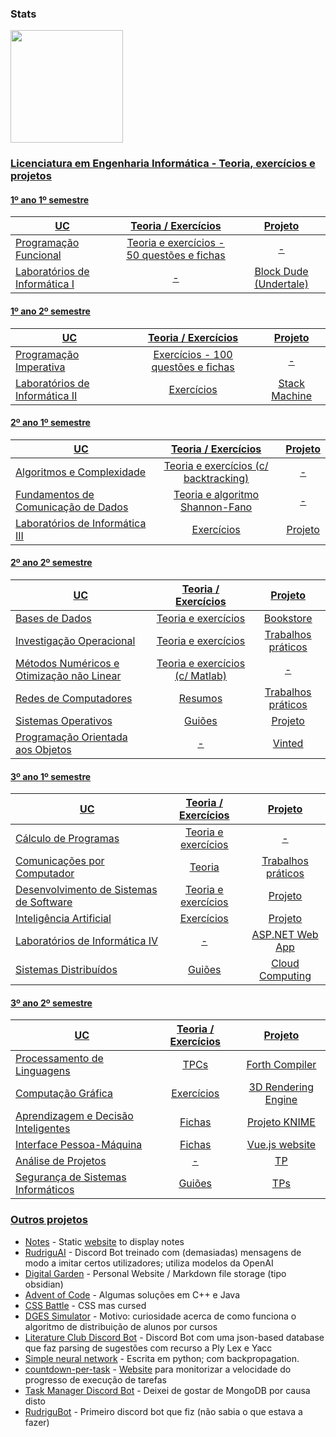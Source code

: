 ### Stats

<div>
  <a href="https://github.com/rodrigo72">
  <img height="180em" src="https://github-readme-stats.vercel.app/api/top-langs/?username=rodrigo72&layout=compact&langs_count=7&theme=city_lights"/>
</div>

### Licenciatura em Engenharia Informática - Teoria, exercícios e projetos

#### 1º ano 1º semestre

| UC | Teoria / Exercícios | Projeto |
| --- | :---: | :---: |
| Programação Funcional | [Teoria e exercícios - 50 questões e fichas](https://github.com/rodrigo72/Programacao-Funcional-Haskell) | - |
| Laboratórios de Informática I | - | [Block Dude (Undertale)](https://github.com/rodrigo72/Block-Dude) |

#### 1º ano 2º semestre

| UC | Teoria / Exercícios | Projeto |
| --- | :---: | :---: |
| Programação Imperativa | [Exercícios - 100 questões e fichas](https://github.com/rodrigo72/Programacao-Imperativa-C) | - |
| Laboratórios de Informática II | [Exercícios](https://github.com/rodrigo72/Programacao-Imperativa-C/tree/main/Programa%C3%A7%C3%A3o%20Imperativa/Exerc%C3%ADcios%20de%20LI%20II) | [Stack Machine](https://github.com/rodrigo72/Stack-Machine) |

#### 2º ano 1º semestre

| UC | Teoria / Exercícios | Projeto |
| --- | :---: | :---: |
| Algoritmos e Complexidade | [Teoria e exercícios (c/ backtracking)](https://github.com/rodrigo72/UC-AlgC) | - |
| Fundamentos de Comunicação de Dados | [Teoria e algoritmo Shannon-Fano](https://github.com/rodrigo72/UC-FCD)| - |
| Laboratórios de Informática III | [Exercícios](https://github.com/rodrigo72/LI3-Exercicios) | [Projeto](https://github.com/rodrigo72/LI3) |

#### 2º ano 2º semestre

| UC | Teoria / Exercícios | Projeto |
| --- | :---: | :---: |
| Bases de Dados | [Teoria e exercícios](https://github.com/rodrigo72/UC-Bases-de-Dados/tree/main/Other) | [Bookstore](https://github.com/rodrigo72/UC-Bases-de-Dados/tree/main/Projeto) |
| Investigação Operacional | [Teoria e exercícios](https://github.com/rodrigo72/UC-IO/tree/main/Other) | [Trabalhos práticos](https://github.com/rodrigo72/UC-IO) |
| Métodos Numéricos e Otimização não Linear | [Teoria e exercícios (c/ Matlab)](https://github.com/rodrigo72/UC-MNOnL) | - |
| Redes de Computadores | [Resumos](https://github.com/rodrigo72/UC-RC/blob/main/Resumos%20RC%202023.pdf) | [Trabalhos práticos](https://github.com/rodrigo72/UC-RC/tree/main/TPs) |
| Sistemas Operativos | [Guiões](https://github.com/rodrigo72/SO-exercicios) | [Projeto](https://github.com/rodrigo72/Projeto-SO) |
| Programação Orientada aos Objetos | - | [Vinted](https://github.com/rodrigo72/Vinted-OOP-Project) |

#### 3º ano 1º semestre

| UC | Teoria / Exercícios | Projeto |
| --- | :---: | :---: |
| Cálculo de Programas | [Teoria e exercícios](https://github.com/rodrigo72/CP-exercicios) | - |
| Comunicações por Computador | [Teoria](https://github.com/rodrigo72/CC/tree/main/Teoria) | [Trabalhos práticos](https://github.com/rodrigo72/CC) |
| Desenvolvimento de Sistemas de Software | [Teoria e exercícios](https://github.com/rodrigo72/DSS-exercicios) | [Projeto](https://github.com/rodrigo72/DSS) |
| Inteligência Artificial | [Exercícios](https://github.com/rodrigo72/IA-exercicios) | [Projeto](https://github.com/rodrigo72/IA) |
| Laboratórios de Informática IV | - | [ASP.NET Web App](https://github.com/rodrigo72/LI4)|
| Sistemas Distribuídos | [Guiões](https://github.com/rodrigo72/SD-exercicios) | [Cloud Computing](https://github.com/rodrigo72/SD) |

#### 3º ano 2º semestre

| UC | Teoria / Exercícios | Projeto |
| --- | :---: | :---: |
| Processamento de Linguagens | [TPCs](https://github.com/rodrigo72/PL2024) | [Forth Compiler](https://github.com/rodrigo72/PL-Project) |
| Computação Gráfica | [Exercícios](https://github.com/rodrigo72/CG-exercicios) | [3D Rendering Engine](https://github.com/rodrigo72/CG) |
| Aprendizagem e Decisão Inteligentes | [Fichas](https://github.com/rodrigo72/ADI-exercicios) | [Projeto KNIME](https://github.com/rodrigo72/ADI) |
| Interface Pessoa-Máquina | [Fichas](https://github.com/rodrigo72/IPM-exercicios) | [Vue.js website](https://github.com/rodrigo72/IPM) |
| Análise de Projetos | - | [TP](https://github.com/rodrigo72/AP) |
| Segurança de Sistemas Informáticos | [Guiões](https://github.com/rodrigo72/SSI-guioes) | [TPs](https://github.com/rodrigo72/SSI-TPs) |

### Outros projetos

- [Notes](https://github.com/rodrigo72/notes) - Static [website](https://rodrigo72.github.io/notes/) to display notes
- [RudriguAI](https://github.com/rodrigo72/rudriguAI-discord.js) - Discord Bot treinado com (demasiadas) mensagens de modo a imitar certos utilizadores; utiliza modelos da OpenAI
- [Digital Garden](https://github.com/rodrigo72/digital-garden) - Personal Website / Markdown file storage (tipo obsidian)
- [Advent of Code](https://github.com/rodrigo72/Advent-of-Code) - Algumas soluções em C++ e Java
- [CSS Battle](https://github.com/rodrigo72/css-battle) - CSS mas cursed
- [DGES Simulator](https://github.com/rodrigo72/dges-simulator) - Motivo: curiosidade acerca de como funciona o algoritmo de distribuição de alunos por cursos
- [Literature Club Discord Bot](https://github.com/rodrigo72/literature-club-discord-bot) - Discord Bot com uma json-based database que faz parsing de sugestões com recurso a Ply Lex e Yacc
- [Simple neural network](https://github.com/rodrigo72/simple-neural-network) - Escrita em python; com backpropagation.
- [countdown-per-task](https://github.com/rodrigo72/countdown-per-task) - [Website](https://rodrigo72.github.io/countdown-per-task/) para monitorizar a velocidade do progresso de execução de tarefas
- [Task Manager Discord Bot](https://github.com/rodrigo72/task-manager-discord-bot) - Deixei de gostar de MongoDB por causa disto
- [RudriguBot](https://github.com/rodrigo72/RudriguBot) - Primeiro discord bot que fiz (não sabia o que estava a fazer) 
